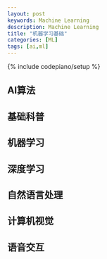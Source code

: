 ```yaml
---
layout: post
keywords: Machine Learning
description: Machine Learning 
title: "机器学习基础"
categories: [ML]
tags: [ai,ml]
---
```

{% include codepiano/setup %}

## AI算法

## 基础科普

## 机器学习

## 深度学习

## 自然语言处理

## 计算机视觉

## 语音交互